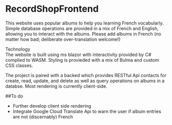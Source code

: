 # RecordShopFrontend

This website uses popular albums to help you learning French vocabularly. Simple database operations are provided in a mix of French and English, allowing you to interact with the albums. Please add albums in French (no matter how bad; deliberate over-translation welcome!)<br/>

Technology<br/>
The website is built using ms blazor with interactivity provided by C# complied to WASM. Styling is provieded with a mix of Bulma and custom CSS classes.

The project is paired with a backed which provides RESTful Api contacts for create, read, update, and delete as well as query operations on albums in a databse. Most rendering is currently client-side.

##To do
- Further develop client side rendering<br/>
- Integrate Google Cloud Translate Api to warn the user if album entries are not (discernably) French

